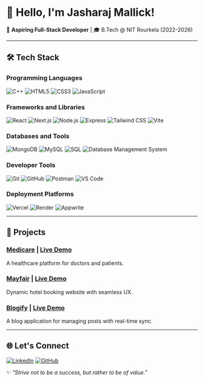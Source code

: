 # 👋 Hello, I'm Jasharaj Mallick!

🚀 **Aspiring Full-Stack Developer** | 🎓 B.Tech @ NIT Rourkela (2022-2026)

---

## 🛠 Tech Stack
### Programming Languages
![C++](https://img.shields.io/badge/-C++-00599C?style=flat-square&logo=c%2B%2B&logoColor=white)
![HTML5](https://img.shields.io/badge/-HTML5-E34F26?style=flat-square&logo=html5&logoColor=white)
![CSS3](https://img.shields.io/badge/-CSS3-1572B6?style=flat-square&logo=css3&logoColor=white)
![JavaScript](https://img.shields.io/badge/-JavaScript-F7DF1E?style=flat-square&logo=javascript&logoColor=black)

### Frameworks and Libraries
![React](https://img.shields.io/badge/-React-61DAFB?style=flat-square&logo=react&logoColor=black)
![Next.js](https://img.shields.io/badge/-Next.js-000000?style=flat-square&logo=next.js&logoColor=white)
![Node.js](https://img.shields.io/badge/-Node.js-339933?style=flat-square&logo=node.js&logoColor=white)
![Express](https://img.shields.io/badge/-Express-000000?style=flat-square&logo=express&logoColor=white)
![Tailwind CSS](https://img.shields.io/badge/-Tailwind_CSS-38B2AC?style=flat-square&logo=tailwind-css&logoColor=white)
![Vite](https://img.shields.io/badge/-Vite-646CFF?style=flat-square&logo=vite&logoColor=white)

### Databases and Tools
![MongoDB](https://img.shields.io/badge/-MongoDB-47A248?style=flat-square&logo=mongodb&logoColor=white)
![MySQL](https://img.shields.io/badge/-MySQL-4479A1?style=flat-square&logo=mysql&logoColor=white)
![SQL](https://img.shields.io/badge/-SQL-CC2927?style=flat-square&logo=microsoft-sql-server&logoColor=white)
![Database Management System](https://img.shields.io/badge/-DBMS-4479A1?style=flat-square)

### Developer Tools
![Git](https://img.shields.io/badge/-Git-F05032?style=flat-square&logo=git&logoColor=white)
![GitHub](https://img.shields.io/badge/-GitHub-181717?style=flat-square&logo=github)
![Postman](https://img.shields.io/badge/-Postman-FF6C37?style=flat-square&logo=postman&logoColor=white)
![VS Code](https://img.shields.io/badge/-VS_Code-007ACC?style=flat-square&logo=visual-studio-code&logoColor=white)

### Deployment Platforms
![Vercel](https://img.shields.io/badge/-Vercel-000000?style=flat-square&logo=vercel&logoColor=white)
![Render](https://img.shields.io/badge/-Render-46E3B7?style=flat-square&logo=render&logoColor=black)
![Appwrite](https://img.shields.io/badge/-Appwrite-F02E65?style=flat-square&logo=appwrite&logoColor=white)

---

## 🌟 Projects
### [Medicare](https://github.com/Jasharaj/Medicare-Frontend) | [Live Demo](https://medicare-frontend-two.vercel.app/)
A healthcare platform for doctors and patients.

### [Mayfair](https://github.com/Jasharaj/HotelBooking) | [Live Demo](https://hotel-booking-phi-ten.vercel.app/)
Dynamic hotel booking website with seamless UX.

### [Blogify](https://github.com/Jasharaj/Blogify) | [Live Demo](https://blogify-fawn.vercel.app/)
A blog application for managing posts with real-time sync.

---

## 🌐 Let's Connect
[![LinkedIn](https://img.shields.io/badge/-LinkedIn-0A66C2?style=flat-square&logo=linkedin&logoColor=white)](https://www.linkedin.com/in/jasharaj-mallick-ba7459247/)
[![GitHub](https://img.shields.io/badge/-GitHub-181717?style=flat-square&logo=github&logoColor=white)](https://github.com/Jasharaj)

✨ _"Strive not to be a success, but rather to be of value."_ 

